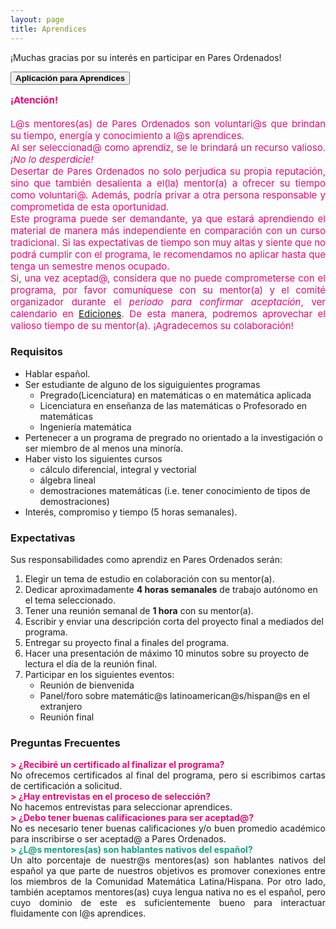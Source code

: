 ```yaml
---
layout: page
title: Aprendices
---
```


¡Muchas gracias por su interés en participar en Pares Ordenados!

<span onclick="window.open('https://duke.qualtrics.com/jfe/form/SV_cYXr4wk1a92dObY')" style="cursor: pointer">
    <button class="button1"><b>Aplicación para Aprendices</b></button>
</span>

<div style="text-align: justify">
<div style="color: #ED0974">
<p style="font-size: 15px" style="line-height: 110%">
<b>¡Atención!</b>
<br>
<br>
L@s mentores(as) de Pares Ordenados son voluntari@s que brindan su tiempo, energía y conocimiento a l@s aprendices.
<br>
Al ser seleccionad@ como aprendiz, se le brindará un recurso valioso. <i>¡No lo desperdicie!</i> 
<br>
Desertar de Pares Ordenados no solo perjudica su propia reputación, sino que también desalienta a el(la) mentor(a) a ofrecer su tiempo como voluntari@. Además, podría privar a otra persona responsable y comprometida de esta oportunidad. 
<br>
Este programa puede ser demandante, ya que estará aprendiendo el material de manera más independiente en comparación con un curso tradicional. Si las expectativas de tiempo son muy altas y siente que no podrá cumplir con el programa, le recomendamos no aplicar hasta que tenga un semestre menos ocupado. 
<br>
Si, una vez aceptad@, considera que no puede comprometerse con el programa, por favor comuníquese con su mentor(a) y el comité organizador durante el <i>periodo para confirmar aceptación</i>, ver calendario en <a href="{{ '/ediciones' | prepend: site.baseurl }}">Ediciones</a>. De esta manera, podremos aprovechar el valioso tiempo de su mentor(a). ¡Agradecemos su colaboración!
</p>
</div>
</div>

### Requisitos
- Hablar español.
- Ser estudiante de alguno de los siguiguientes programas
    - Pregrado(Licenciatura) en matemáticas o en matemática aplicada
    - Licenciatura en enseñanza de las matemáticas o Profesorado en matemáticas
    - Ingeniería matemática
- Pertenecer a un programa de pregrado no orientado a la investigación o ser miembro de al menos una minoría.
- Haber visto los siguientes cursos
    - cálculo diferencial, integral y vectorial
    - álgebra lineal
    - demostraciones matemáticas (i.e. tener conocimiento de tipos de demostraciones)
- Interés, compromiso y tiempo (5 horas semanales).

### Expectativas
Sus responsabilidades como aprendiz en Pares Ordenados serán:
1. Elegir un tema de estudio en colaboración con su mentor(a).
2. Dedicar aproximadamente <b>4 horas semanales</b> de trabajo autónomo en el tema seleccionado.
3. Tener una reunión semanal de <b>1 hora</b> con su mentor(a).
4. Escribir y enviar una descripción corta del proyecto final a mediados del programa.
5. Entregar su proyecto final a finales del programa.
6. Hacer una presentación de máximo 10 minutos sobre su proyecto de lectura el día de la reunión final.
7. Participar en los siguientes eventos:
    - Reunión de bienvenida
    - Panel/foro sobre matemátic@s latinoamerican@s/hispan@s en el extranjero
    - Reunión final

### Preguntas Frecuentes
<div style="text-align: justify">
<div style="color: #ED0974">
    <b>> ¿Recibiré un certificado al finalizar el programa?</b>
</div>
No ofrecemos certificados al final del programa, pero si escribimos cartas de certificación a solicitud.
<br>

<div style="color: #ED0974">
    <b>> ¿Hay entrevistas en el proceso de selección?</b>
</div>
No hacemos entrevistas para seleccionar aprendices.
<br>

<div style="color: #ED0974">
    <b>> ¿Debo tener buenas calificaciones para ser aceptad@?</b>
</div>
No es necesario tener buenas calificaciones y/o buen promedio académico para inscribirse o ser aceptad@ a Pares Ordenados.
<br>

<div style="color: #16a085">
    <b>> ¿L@s mentores(as) son hablantes nativos del español?</b>
</div>
Un alto porcentaje de nuestr@s mentores(as) son hablantes nativos del español ya que parte de nuestros objetivos es promover conexiones entre los miembros de la Comunidad Matemática Latina/Hispana. 
Por otro lado, también aceptamos mentores(as) cuya lengua nativa no es el español, pero cuyo dominio de este es suficientemente bueno para interactuar fluidamente con l@s aprendices.


</div>

